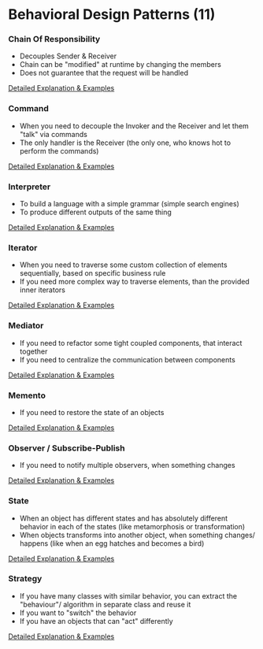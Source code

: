 # Behavioral Design Patterns (11)

### Chain Of Responsibility
* Decouples Sender & Receiver
* Chain can be "modified" at runtime by changing the members
* Does not guarantee that the request will be handled

[Detailed Explanation & Examples](https://github.com/Iretha/ebook-design-patterns/blob/master/src/com/smdev/gof/behavioral/chain_of_responsibility)

### Command
* When you need to decouple the Invoker and the Receiver and let them "talk" via commands
* The only handler is the Receiver (the only one, who knows hot to perform the commands)

[Detailed Explanation & Examples](https://github.com/Iretha/ebook-design-patterns/blob/master/src/com/smdev/gof/behavioral/command)

### Interpreter
* To build a language with a simple grammar (simple search engines)
* To produce different outputs of the same thing

[Detailed Explanation & Examples](https://github.com/Iretha/ebook-design-patterns/blob/master/src/com/smdev/gof/behavioral/interpreter)

### Iterator
* When you need to traverse some custom collection of elements sequentially, based on specific business rule
* If you need more complex way to traverse elements, than the provided inner iterators

[Detailed Explanation & Examples](https://github.com/Iretha/ebook-design-patterns/blob/master/src/com/smdev/gof/behavioral/iterator)

### Mediator
* If you need to refactor some tight coupled components, that interact together
* If you need to centralize the communication between components

[Detailed Explanation & Examples](https://github.com/Iretha/ebook-design-patterns/blob/master/src/com/smdev/gof/behavioral/mediator)

### Memento
* If you need to restore the state of an objects

[Detailed Explanation & Examples](https://github.com/Iretha/ebook-design-patterns/blob/master/src/com/smdev/gof/behavioral/memento)

### Observer / Subscribe-Publish 
* If you need to notify multiple observers, when something changes

[Detailed Explanation & Examples](https://github.com/Iretha/ebook-design-patterns/blob/master/src/com/smdev/gof/behavioral/observer)

### State
* When an object has different states and has absolutely different behavior in each of the states (like metamorphosis or transformation)
* When objects transforms into another object, when something changes/ happens (like when an egg hatches and becomes a bird)

[Detailed Explanation & Examples](https://github.com/Iretha/ebook-design-patterns/blob/master/src/com/smdev/gof/behavioral/state)

### Strategy
* If you have many classes with similar behavior, you can extract the "behaviour"/ algorithm in separate class and reuse it
* If you want to "switch" the behavior
* If you have an objects that can "act" differently

[Detailed Explanation & Examples](https://github.com/Iretha/ebook-design-patterns/blob/master/src/com/smdev/gof/behavioral/strategy)
